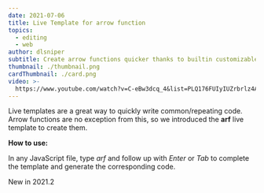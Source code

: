 ```yaml
---
date: 2021-07-06
title: Live Template for arrow function
topics:
  - editing
  - web
author: dlsniper
subtitle: Create arrow functions quicker thanks to builtin customizable templates
thumbnail: ./thumbnail.png
cardThumbnail: ./card.png
video: >-
  https://www.youtube.com/watch?v=C-eBw3dcq_4&list=PLQ176FUIyIUZrbrlz4AY1V8VzBJKZyVlW&index=57
---
```

Live templates are a great way to quickly write common/repeating code. Arrow functions are no exception from this, so we introduced the **arf** live template to create them. 

**How to use:**

In any JavaScript file, type _arf_ and follow up with _Enter_ or _Tab_ to complete the template and generate the corresponding code.

<span class="tag is-rounded">New in 2021.2</span>
